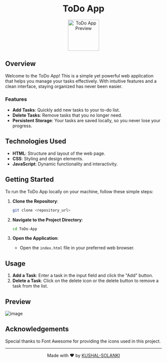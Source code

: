 <div align="center">
  <h1>ToDo App</h1>
  <img src="https://cdn-icons-png.flaticon.com/512/7692/7692809.png" alt="ToDo App Preview" width="100px">
</div>

## Overview
Welcome to the ToDo App! This is a simple yet powerful web application that helps you manage your tasks effectively. With intuitive features and a clean interface, staying organized has never been easier.

### Features
- **Add Tasks**: Quickly add new tasks to your to-do list.
- **Delete Tasks**: Remove tasks that you no longer need.
- **Persistent Storage**: Your tasks are saved locally, so you never lose your progress.

## Technologies Used
- **HTML**: Structure and layout of the web page.
- **CSS**: Styling and design elements.
- **JavaScript**: Dynamic functionality and interactivity.

## Getting Started
To run the ToDo App locally on your machine, follow these simple steps:

1. **Clone the Repository**: 
    ```bash
    git clone <repository_url>
    ```

2. **Navigate to the Project Directory**: 
    ```bash
    cd ToDo-App
    ```

3. **Open the Application**: 
    - Open the `index.html` file in your preferred web browser.

## Usage
1. **Add a Task**: Enter a task in the input field and click the "Add" button.
2. **Delete a Task**: Click on the delete icon or the delete button to remove a task from the list.

## Preview
![image](https://github.com/kushal-solanki/test/assets/114848773/21d31000-51cd-4d04-bbcf-fec1b10bec46)

## Acknowledgements
Special thanks to Font Awesome for providing the icons used in this project.

---

<p align="center">
  Made with ❤️ by <a href="https://github.com/kushal-solanki">KUSHAL-SOLANKI</a>
</p>

